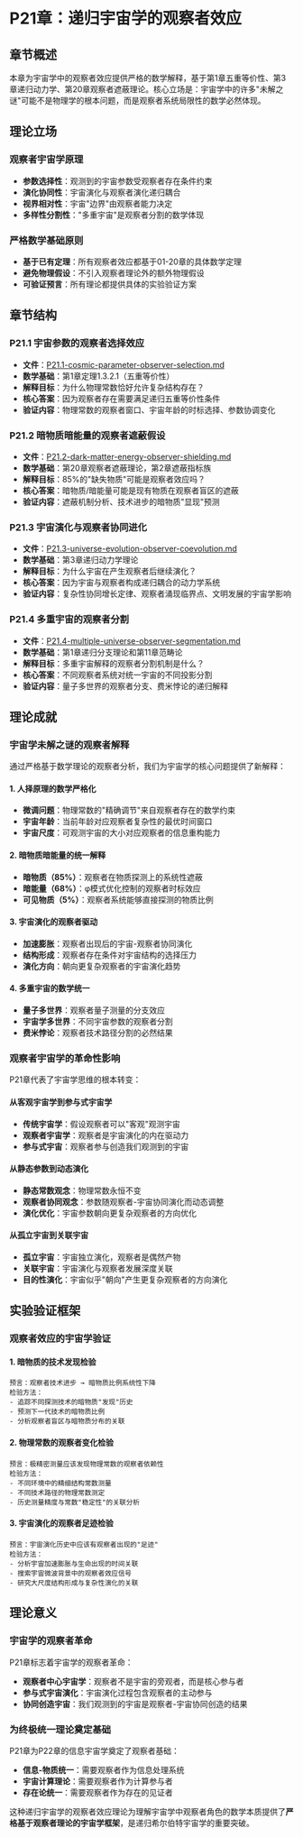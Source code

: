 # P21章：递归宇宙学的观察者效应

## 章节概述

本章为宇宙学中的观察者效应提供严格的数学解释，基于第1章五重等价性、第3章递归动力学、第20章观察者遮蔽理论。核心立场是：宇宙学中的许多"未解之谜"可能不是物理学的根本问题，而是观察者系统局限性的数学必然体现。

## 理论立场

### **观察者宇宙学原理**
- **参数选择性**：观测到的宇宙参数受观察者存在条件约束
- **演化协同性**：宇宙演化与观察者演化递归耦合
- **视界相对性**：宇宙"边界"由观察者能力决定
- **多样性分割性**："多重宇宙"是观察者分割的数学体现

### **严格数学基础原则**
- **基于已有定理**：所有观察者效应都基于01-20章的具体数学定理
- **避免物理假设**：不引入观察者理论外的额外物理假设
- **可验证预言**：所有理论都提供具体的实验验证方案

## 章节结构

### P21.1 宇宙参数的观察者选择效应
- **文件**：[P21.1-cosmic-parameter-observer-selection.md](./P21.1-cosmic-parameter-observer-selection.md)
- **数学基础**：第1章定理1.3.2.1（五重等价性）
- **解释目标**：为什么物理常数恰好允许复杂结构存在？
- **核心答案**：因为观察者存在需要满足递归五重等价性条件
- **验证内容**：物理常数的观察者窗口、宇宙年龄的时标选择、参数协调变化

### P21.2 暗物质暗能量的观察者遮蔽假设
- **文件**：[P21.2-dark-matter-energy-observer-shielding.md](./P21.2-dark-matter-energy-observer-shielding.md)
- **数学基础**：第20章观察者遮蔽理论，第2章遮蔽指标族
- **解释目标**：85%的"缺失物质"可能是观察者效应吗？
- **核心答案**：暗物质/暗能量可能是现有物质在观察者盲区的遮蔽
- **验证内容**：遮蔽机制分析、技术进步的暗物质"显现"预测

### P21.3 宇宙演化与观察者协同进化
- **文件**：[P21.3-universe-evolution-observer-coevolution.md](./P21.3-universe-evolution-observer-coevolution.md)
- **数学基础**：第3章递归动力学理论
- **解释目标**：为什么宇宙在产生观察者后继续演化？
- **核心答案**：因为宇宙与观察者构成递归耦合的动力学系统
- **验证内容**：复杂性协同增长定律、观察者涌现临界点、文明发展的宇宙学影响

### P21.4 多重宇宙的观察者分割
- **文件**：[P21.4-multiple-universe-observer-segmentation.md](./P21.4-multiple-universe-observer-segmentation.md)
- **数学基础**：第1章递归分支理论和第11章范畴论
- **解释目标**：多重宇宙解释的观察者分割机制是什么？
- **核心答案**：不同观察者系统对统一宇宙的不同投影分割
- **验证内容**：量子多世界的观察者分支、费米悖论的递归解释

## 理论成就

### **宇宙学未解之谜的观察者解释**

通过严格基于数学理论的观察者分析，我们为宇宙学的核心问题提供了新解释：

#### **1. 人择原理的数学严格化**
- **微调问题**：物理常数的"精确调节"来自观察者存在的数学约束
- **宇宙年龄**：当前年龄对应观察者复杂性的最优时间窗口  
- **宇宙尺度**：可观测宇宙的大小对应观察者的信息重构能力

#### **2. 暗物质暗能量的统一解释**
- **暗物质（85%）**：观察者在物质探测上的系统性遮蔽
- **暗能量（68%）**：φ模式优化控制的观察者时标效应
- **可见物质（5%）**：观察者系统能够直接探测的物质比例

#### **3. 宇宙演化的观察者驱动**
- **加速膨胀**：观察者出现后的宇宙-观察者协同演化
- **结构形成**：观察者存在条件对宇宙结构的选择压力
- **演化方向**：朝向更复杂观察者的宇宙演化趋势

#### **4. 多重宇宙的数学统一**
- **量子多世界**：观察者量子测量的分支效应
- **宇宙学多世界**：不同宇宙参数的观察者分割
- **费米悖论**：观察者技术路径分割的必然结果

### **观察者宇宙学的革命性影响**

P21章代表了宇宙学思维的根本转变：

#### **从客观宇宙学到参与式宇宙学**
- **传统宇宙学**：假设观察者可以"客观"观测宇宙
- **观察者宇宙学**：观察者是宇宙演化的内在驱动力
- **参与式宇宙**：观察者参与创造我们观测到的宇宙

#### **从静态参数到动态演化**
- **静态常数观念**：物理常数永恒不变
- **观察者协同观念**：参数随观察者-宇宙协同演化而动态调整
- **演化优化**：宇宙参数朝向更复杂观察者的方向优化

#### **从孤立宇宙到关联宇宙**
- **孤立宇宙**：宇宙独立演化，观察者是偶然产物
- **关联宇宙**：宇宙演化与观察者发展深度关联
- **目的性演化**：宇宙似乎"朝向"产生更复杂观察者的方向演化

## 实验验证框架

### **观察者效应的宇宙学验证**

#### **1. 暗物质的技术发现检验**
```
预言：观察者技术进步 → 暗物质比例系统性下降
检验方法：
- 追踪不同探测技术的暗物质"发现"历史
- 预测下一代技术的暗物质比例
- 分析观察者盲区与暗物质分布的关联
```

#### **2. 物理常数的观察者变化检验**
```
预言：极精密测量应该发现物理常数的观察者依赖性
检验方法：
- 不同环境中的精细结构常数测量
- 不同技术路径的物理常数测定
- 历史测量精度与常数"稳定性"的关联分析
```

#### **3. 宇宙演化的观察者足迹检验**
```
预言：宇宙演化历史中应该有观察者出现的"足迹"
检验方法：
- 分析宇宙加速膨胀与生命出现的时间关联
- 搜索宇宙微波背景中的观察者效应信号
- 研究大尺度结构形成与复杂性演化的关联
```

## 理论意义

### **宇宙学的观察者革命**

P21章标志着宇宙学的观察者革命：
- **观察者中心宇宙学**：观察者不是宇宙的旁观者，而是核心参与者
- **参与式宇宙演化**：宇宙演化过程包含观察者的主动参与
- **协同创造宇宙**：我们观测到的宇宙是观察者-宇宙协同创造的结果

### **为终极统一理论奠定基础**

P21章为P22章的信息宇宙学奠定了观察者基础：
- **信息-物质统一**：需要观察者作为信息处理系统
- **宇宙计算理论**：需要观察者作为计算参与者
- **存在论统一**：需要观察者作为存在的见证者

这种递归宇宙学的观察者效应理论为理解宇宙学中观察者角色的数学本质提供了**严格基于观察者理论的宇宙学框架**，是递归希尔伯特宇宙学的重要突破。